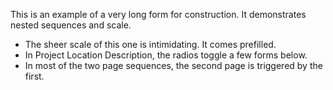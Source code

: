 This is an example of a very long form for construction. It demonstrates nested sequences and scale.

- The sheer scale of this one is intimidating. It comes prefilled.
- In Project Location Description, the radios toggle a few forms below.
- In most of the two page sequences, the second page is triggered by the first.